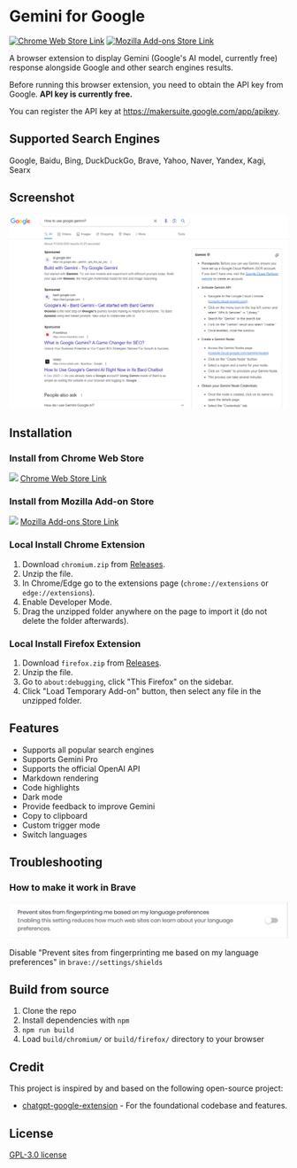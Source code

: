 # Gemini for Google

[![Chrome Web Store Link](https://github.com/tudoujunha/gemini-google-extension/assets/131859738/c40cd99b-9995-4ffb-bc62-091b378953f6)](https://gemini4google.com/chrome?utm_source=github)    [![Mozilla Add-ons Store Link](https://github.com/tudoujunha/gemini-google-extension/assets/131859738/82d940cd-a9af-46c6-bdfa-7c5a398e3545)](https://gemini4google.com/firefox?utm_source=github)

A browser extension to display Gemini (Google's AI model, currently free) response alongside Google and other search engines results.

Before running this browser extension, you need to obtain the API key from Google. **API key is currently free.** 

You can register the API key at https://makersuite.google.com/app/apikey.

## Supported Search Engines

Google, Baidu, Bing, DuckDuckGo, Brave, Yahoo, Naver, Yandex, Kagi, Searx

## Screenshot

![Screenshot](screenshots/extension.png?raw=true)

## Installation

### Install from Chrome Web Store

<a href="https://gemini4google.com/chrome?utm_source=github"><img src="https://github.com/alrra/browser-logos/blob/main/src/chrome/chrome_128x128.png?raw=true" width="24" /></a> [Chrome Web Store Link](https://gemini4google.com/chrome?utm_source=github)


### Install from Mozilla Add-on Store

 <a href="https://gemini4google.com/firefox?utm_source=github"><img src="https://github.com/alrra/browser-logos/blob/main/src/firefox/firefox_128x128.png?raw=true" width="24" /></a> [Mozilla Add-ons Store Link](https://gemini4google.com/firefox?utm_source=github)

### Local Install Chrome Extension

1. Download `chromium.zip` from [Releases](https://github.com/tudoujunha/gemini-google-extension/releases).
2. Unzip the file.
3. In Chrome/Edge go to the extensions page (`chrome://extensions` or `edge://extensions`).
4. Enable Developer Mode.
5. Drag the unzipped folder anywhere on the page to import it (do not delete the folder afterwards).


### Local Install Firefox Extension

1. Download `firefox.zip` from [Releases](https://github.com/tudoujunha/gemini-google-extension/releases).
2. Unzip the file.
3. Go to `about:debugging`, click "This Firefox" on the sidebar.
4. Click "Load Temporary Add-on" button, then select any file in the unzipped folder.

## Features

- Supports all popular search engines
- Supports Gemini Pro
- Supports the official OpenAI API
- Markdown rendering
- Code highlights
- Dark mode
- Provide feedback to improve Gemini
- Copy to clipboard
- Custom trigger mode
- Switch languages

## Troubleshooting

### How to make it work in Brave

![Screenshot](screenshots/brave.png?raw=true)

Disable "Prevent sites from fingerprinting me based on my language preferences" in `brave://settings/shields`

## Build from source

1. Clone the repo
2. Install dependencies with `npm`
3. `npm run build`
4. Load `build/chromium/` or `build/firefox/` directory to your browser

## Credit

This project is inspired by and based on the following open-source project:

- [chatgpt-google-extension](https://github.com/wong2/chatgpt-google-extension) - For the foundational codebase and features.

## License

[GPL-3.0 license](LICENSE)
